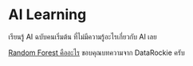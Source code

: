 # AI Learning
เรียนรู้  AI ฉบับคนเริ่มต้น ที่ไม่มีความรู้อะไรเกี่ยวกับ AI เลย


[Random Forest คืออะไร](https://www.facebook.com/datarockie/posts/pfbid021fcevfqkUEnZ83jDWyW2K1ZxaWM2YpcziosjyGxHbfUdByS3X5r5Be92CqNQ8nJyl) ขอบคุณบทความจาก DataRockie ครับ
